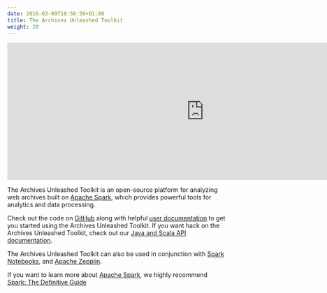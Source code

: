 ```yaml
---
date: 2016-03-09T19:56:50+01:00
title: The Archives Unleashed Toolkit
weight: 20
---
```


<iframe width="900" height="315" src="https://www.youtube.com/embed/b4zBD_h4OLY" frameborder="0" allow="accelerometer; autoplay; encrypted-media; gyroscope; picture-in-picture" allowfullscreen></iframe>

The Archives Unleashed Toolkit is an open-source platform for analyzing web archives built on [Apache Spark](http://spark.apache.org/), which provides powerful tools for analytics and data processing. 

Check out the code on [GitHub](https://github.com/archivesunleashed/aut/) along with helpful [user documentation](https://aut.docs.archivesunleashed.org/) to get you started using the Archives Unleashed Toolkit. If you want hack on the Archives Unleashed Toolkit, check out our [Java and Scala API documentation](https://api.docs.archivesunleashed.io/).

The Archives Unleashed Toolkit can also be used in conjunction with [Spark Notebooks](http://spark-notebook.io/), and [Apache Zepplin](https://zeppelin.apache.org/).

If you want to learn more about [Apache Spark](https://spark.apache.org/), we highly recommend [Spark: The Definitive Guide](http://shop.oreilly.com/product/0636920034957.do)
